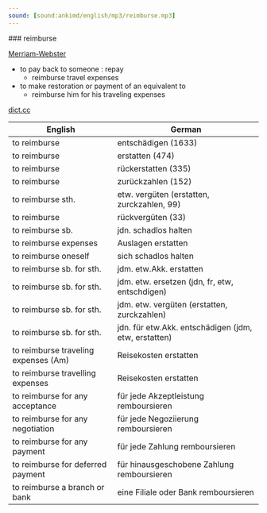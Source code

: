 ```yaml
---
sound: [sound:ankimd/english/mp3/reimburse.mp3]
---
```


\### reimburse

[Merriam-Webster](https://www.merriam-webster.com/dictionary/reimburse)

- to pay back to someone : repay
    - reimburse travel expenses
- to make restoration or payment of an equivalent to
    - reimburse him for his traveling expenses

[dict.cc](https://www.dict.cc/reimburse)

| English        | German       |
| -------------- | ------------ |
| to reimburse | entschädigen (1633) |
| to reimburse | erstatten (474) |
| to reimburse | rückerstatten (335) |
| to reimburse | zurückzahlen (152) |
| to reimburse sth. | etw. vergüten (erstatten, zurckzahlen, 99) |
| to reimburse | rückvergüten (33) |
| to reimburse sb. | jdn. schadlos halten |
| to reimburse expenses | Auslagen erstatten |
| to reimburse oneself | sich schadlos halten |
| to reimburse sb. for sth. | jdm. etw.Akk. erstatten |
| to reimburse sb. for sth. | jdm. etw. ersetzen (jdn, fr, etw, entschdigen) |
| to reimburse sb. for sth. | jdm. etw. vergüten (erstatten, zurckzahlen) |
| to reimburse sb. for sth. | jdn. für etw.Akk. entschädigen (jdm, etw, erstatten) |
| to reimburse traveling expenses (Am) | Reisekosten erstatten |
| to reimburse travelling expenses | Reisekosten erstatten |
| to reimburse for any acceptance | für jede Akzeptleistung remboursieren |
| to reimburse for any negotiation | für jede Negoziierung remboursieren |
| to reimburse for any payment | für jede Zahlung remboursieren |
| to reimburse for deferred payment | für hinausgeschobene Zahlung remboursieren |
| to reimburse a branch or bank | eine Filiale oder Bank remboursieren |
